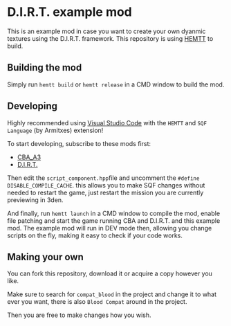 # D.I.R.T. example mod

This is an example mod in case you want to create your own dyanmic textures using the D.I.R.T. framework. This repository is using [HEMTT](https://github.com/BrettMayson/HEMTT/) to build.

## Building the mod

Simply run `hemtt build` or `hemtt release` in a CMD window to build the mod.

## Developing

Highly recommended using [Visual Studio Code](https://code.visualstudio.com/) with the `HEMTT` and `SQF Language` (by Armitxes) extension!

To start developing, subscribe to these mods first:

- [CBA_A3](https://steamcommunity.com/workshop/filedetails/?id=450814997)
- [D.I.R.T.](https://steamcommunity.com/sharedfiles/filedetails/?id=3518145984)

Then edit the `script_component.hpp`file and uncomment the `#define DISABLE_COMPILE_CACHE`. this allows you to make SQF changes without needed to restart the game, just restart the mission you are currently previewing in 3den.

And finally, run `hemtt launch` in a CMD window to compile the mod, enable file patching and start the game running CBA and D.I.R.T. and this example mod. The example mod will run in DEV mode then, allowing you change scripts on the fly, making it easy to check if your code works.

## Making your own

You can fork this repository, download it or acquire a copy however you like.

Make sure to search for `compat_blood` in the project and change it to what ever you want, there is also `Blood Compat` around in the project.

Then you are free to make changes how you wish.
